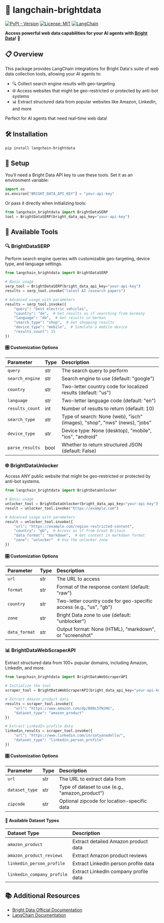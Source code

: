 # 🌟 langchain-brightdata

[![PyPI - Version](https://img.shields.io/pypi/v/langchain-brightdata?style=flat-square&label=PyPI)](https://pypi.org/project/langchain-brightdata/)
[![License: MIT](https://img.shields.io/badge/License-MIT-yellow.svg)](https://opensource.org/licenses/MIT)
[![LangChain](https://img.shields.io/badge/LangChain-Integration-blue)](https://python.langchain.com)

**Access powerful web data capabilities for your AI agents with [Bright Data](https://brightdata.com)!** 🚀

## 📋 Overview

This package provides LangChain integrations for Bright Data's suite of web data collection tools, allowing your AI agents to:

- 🔍 Collect search engine results with geo-targeting
- 🌐 Access websites that might be geo-restricted or protected by anti-bot systems
- 📊 Extract structured data from popular websites like Amazon, LinkedIn, and more

Perfect for AI agents that need real-time web data!

## 🛠️ Installation

```bash
pip install langchain-brightdata
```

## 🔑 Setup

You'll need a Bright Data API key to use these tools. Set it as an environment variable:

```python
import os
os.environ["BRIGHT_DATA_API_KEY"] = "your-api-key"
```

Or pass it directly when initializing tools:

```python
from langchain_brightdata import BrightDataSERP
tool = BrightDataSERP(bright_data_api_key="your-api-key")
```

## 🧰 Available Tools

### 🔍 BrightDataSERP

Perform search engine queries with customizable geo-targeting, device type, and language settings.

```python
from langchain_brightdata import BrightDataSERP

# Basic usage
serp_tool = BrightDataSERP(bright_data_api_key="your-api-key")
results = serp_tool.invoke("latest AI research papers")

# Advanced usage with parameters
results = serp_tool.invoke({
    "query": "best electric vehicles",
    "country": "de",  # Get results as if searching from Germany
    "language": "de",  # Get results in German
    "search_type": "shop",  # Get shopping results
    "device_type": "mobile",  # Simulate a mobile device
    "results_count": 15
})
```

#### 🎛️ Customization Options

| Parameter | Type | Description |
|:----------|:-----|:------------|
| `query` | str | The search query to perform |
| `search_engine` | str | Search engine to use (default: "google") |
| `country` | str | Two-letter country code for localized results (default: "us") |
| `language` | str | Two-letter language code (default: "en") |
| `results_count` | int | Number of results to return (default: 10) |
| `search_type` | str | Type of search: None (web), "isch" (images), "shop", "nws" (news), "jobs" |
| `device_type` | str | Device type: None (desktop), "mobile", "ios", "android" |
| `parse_results` | bool | Whether to return structured JSON (default: False) |

### 🌐 BrightDataUnlocker

Access ANY public website that might be geo-restricted or protected by anti-bot systems.

```python
from langchain_brightdata import BrightDataUnlocker

# Basic usage
unlocker_tool = BrightDataUnlocker(bright_data_api_key="your-api-key")
result = unlocker_tool.invoke("https://example.com")

# Advanced usage with parameters
result = unlocker_tool.invoke({
    "url": "https://example.com/region-restricted-content",
    "country": "gb",  # Access as if from Great Britain
    "data_format": "markdown",  # Get content in markdown format
    "zone": "unlocker"  # Use the unlocker zone
})
```

#### 🎛️ Customization Options

| Parameter | Type | Description |
|:----------|:-----|:------------|
| `url` | str | The URL to access |
| `format` | str | Format of the response content (default: "raw") |
| `country` | str | Two-letter country code for geo-specific access (e.g., "us", "gb") |
| `zone` | str | Bright Data zone to use (default: "unblocker") |
| `data_format` | str | Output format: None (HTML), "markdown", or "screenshot" |

### 📊 BrightDataWebScraperAPI

Extract structured data from 100+ popular domains, including Amazon, LinkedIn, and more.

```python
from langchain_brightdata import BrightDataWebScraperAPI

# Initialize the tool
scraper_tool = BrightDataWebScraperAPI(bright_data_api_key="your-api-key")

# Extract Amazon product data
results = scraper_tool.invoke({
    "url": "https://www.amazon.com/dp/B08L5TNJHG",
    "dataset_type": "amazon_product"
})

# Extract LinkedIn profile data
linkedin_results = scraper_tool.invoke({
    "url": "https://www.linkedin.com/in/satyanadella/",
    "dataset_type": "linkedin_person_profile"
})
```

#### 🎛️ Customization Options

| Parameter | Type | Description |
|:----------|:-----|:------------|
| `url` | str | The URL to extract data from |
| `dataset_type` | str | Type of dataset to use (e.g., "amazon_product") |
| `zipcode` | str | Optional zipcode for location-specific data |

#### 📂 Available Dataset Types

| Dataset Type | Description |
|:-------------|:------------|
| `amazon_product` | Extract detailed Amazon product data |
| `amazon_product_reviews` | Extract Amazon product reviews |
| `linkedin_person_profile` | Extract LinkedIn person profile data |
| `linkedin_company_profile` | Extract LinkedIn company profile data |


## 📚 Additional Resources

- [Bright Data Official Documentation](https://docs.brightdata.com/introduction)
- [LangChain Documentation](https://python.langchain.com/docs/integrations/tools/brightdata)